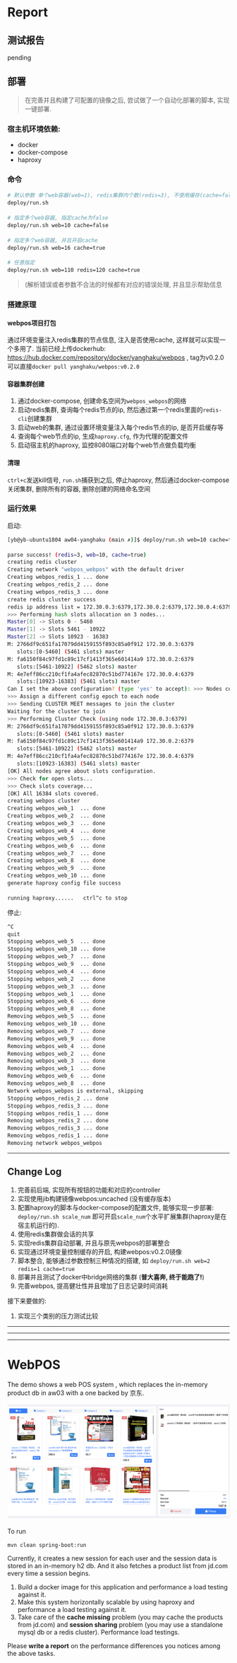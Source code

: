 # Report

## 测试报告

pending

## 部署

> 在完善并且构建了可配置的镜像之后, 尝试做了一个自动化部署的脚本, 实现一键部署.

### 宿主机环境依赖:

* docker
* docker-compose
* haproxy

### 命令

```bash
# 默认参数 单个web容器(web=1), redis集群内个数(redis=3), 不使用缓存(cache=false)
deploy/run.sh

# 指定多个web容器, 指定cache为false
deploy/run.sh web=10 cache=false

# 指定多个web容器, 并且开启cache
deploy/run.sh web=16 cache=true

# 任意指定
deploy/run.sh web=110 redis=120 cache=true
```

> (解析错误或者参数不合法的时候都有对应的错误处理, 并且显示帮助信息

### 搭建原理

#### webpos项目打包

通过环境变量注入redis集群的节点信息, 注入是否使用cache, 这样就可以实现一个多用了.
当前已经上传dockerhub: https://hub.docker.com/repository/docker/yanghaku/webpos , tag为v0.2.0
可以直接```docker pull yanghaku/webpos:v0.2.0```

#### 容器集群创建

1. 通过docker-compose, 创建命名空间为```webpos_webpos```的网络
2. 启动redis集群, 查询每个redis节点的ip, 然后通过第一个redis里面的```redis-cli```创建集群
3. 启动web的集群, 通过设置环境变量注入每个redis节点的ip, 是否开启缓存等
4. 查询每个web节点的ip, 生成```haproxy.cfg```, 作为代理的配置文件
5. 启动宿主机的haproxy, 监控8080端口对每个web节点做负载均衡

#### 清理

```ctrl+c```发送kill信号, ```run.sh```捕获到之后, 停止haproxy, 然后通过docker-compose关闭集群, 删除所有的容器, 删除创建的网络命名空间


### 运行效果

启动:

```bash
[yb@yb-ubuntu1804 aw04-yanghaku (main ✗)]$ deploy/run.sh web=10 cache=true

parse success! (redis=3, web=10, cache=true)
creating redis cluster
Creating network "webpos_webpos" with the default driver
Creating webpos_redis_1 ... done
Creating webpos_redis_2 ... done
Creating webpos_redis_3 ... done
create redis cluster success
redis ip address list = 172.30.0.3:6379,172.30.0.2:6379,172.30.0.4:6379
>>> Performing hash slots allocation on 3 nodes...
Master[0] -> Slots 0 - 5460
Master[1] -> Slots 5461 - 10922
Master[2] -> Slots 10923 - 16383
M: 2766df9c651fa17079dd4159155f893c85a0f912 172.30.0.3:6379
   slots:[0-5460] (5461 slots) master
M: fa6150f84c97fd1c89c17cf1413f365e601414a9 172.30.0.2:6379
   slots:[5461-10922] (5462 slots) master
M: 4e7eff86cc210cf1fa4afec82870c51bd774167e 172.30.0.4:6379
   slots:[10923-16383] (5461 slots) master
Can I set the above configuration? (type 'yes' to accept): >>> Nodes configuration updated
>>> Assign a different config epoch to each node
>>> Sending CLUSTER MEET messages to join the cluster
Waiting for the cluster to join
>>> Performing Cluster Check (using node 172.30.0.3:6379)
M: 2766df9c651fa17079dd4159155f893c85a0f912 172.30.0.3:6379
   slots:[0-5460] (5461 slots) master
M: fa6150f84c97fd1c89c17cf1413f365e601414a9 172.30.0.2:6379
   slots:[5461-10922] (5462 slots) master
M: 4e7eff86cc210cf1fa4afec82870c51bd774167e 172.30.0.4:6379
   slots:[10923-16383] (5461 slots) master
[OK] All nodes agree about slots configuration.
>>> Check for open slots...
>>> Check slots coverage...
[OK] All 16384 slots covered.
creating webpos cluster
Creating webpos_web_1  ... done
Creating webpos_web_2  ... done
Creating webpos_web_3  ... done
Creating webpos_web_4  ... done
Creating webpos_web_5  ... done
Creating webpos_web_6  ... done
Creating webpos_web_7  ... done
Creating webpos_web_8  ... done
Creating webpos_web_9  ... done
Creating webpos_web_10 ... done
generate haproxy config file success

running haproxy......   ctrl^c to stop
```

停止:
```bash
^C
quit
Stopping webpos_web_5  ... done
Stopping webpos_web_10 ... done
Stopping webpos_web_7  ... done
Stopping webpos_web_9  ... done
Stopping webpos_web_4  ... done
Stopping webpos_web_2  ... done
Stopping webpos_web_3  ... done
Stopping webpos_web_1  ... done
Stopping webpos_web_6  ... done
Stopping webpos_web_8  ... done
Removing webpos_web_5  ... done
Removing webpos_web_10 ... done
Removing webpos_web_7  ... done
Removing webpos_web_9  ... done
Removing webpos_web_4  ... done
Removing webpos_web_2  ... done
Removing webpos_web_3  ... done
Removing webpos_web_1  ... done
Removing webpos_web_6  ... done
Removing webpos_web_8  ... done
Network webpos_webpos is external, skipping
Stopping webpos_redis_2 ... done
Stopping webpos_redis_3 ... done
Stopping webpos_redis_1 ... done
Removing webpos_redis_2 ... done
Removing webpos_redis_3 ... done
Removing webpos_redis_1 ... done
Removing network webpos_webpos
```

<hr/>

## Change Log

1. 完善前后端, 实现所有按钮的功能和对应的controller
2. 实现使用jib构建镜像webpos:uncached (没有缓存版本)
3. 配置haproxy的脚本与docker-compose的配置文件, 能够实现一步部署: ```deploy/run.sh scale_num``` 即可开启```scale_num```个水平扩展集群(haproxy是在宿主机运行的).
4. 使用redis集群做会话的共享
5. 实现redis集群自动部署, 并且与原先webpos的部署整合
6. 实现通过环境变量控制缓存的开启, 构建webpos:v0.2.0镜像
7. 脚本整合, 能够通过参数控制三种情况的搭建, 如 ```deploy/run.sh web=2 redis=1 cache=true```
8. 部署并且测试了docker中bridge网络的集群 (**普大喜奔, 终于能跑了!**)
9. 完善webpos, 提高健壮性并且增加了日志记录时间消耗

接下来要做的:
1. 实现三个类别的压力测试比较

<hr/>
<hr/>
<hr/>

# WebPOS

The demo shows a web POS system , which replaces the in-memory product db in aw03 with a one backed by 京东.


![](jdpos.png)

To run

```shell
mvn clean spring-boot:run
```

Currently, it creates a new session for each user and the session data is stored in an in-memory h2 db. 
And it also fetches a product list from jd.com every time a session begins.

1. Build a docker image for this application and performance a load testing against it.
2. Make this system horizontally scalable by using haproxy and performance a load testing against it.
3. Take care of the **cache missing** problem (you may cache the products from jd.com) and **session sharing** problem (you may use a standalone mysql db or a redis cluster). Performance load testings.

Please **write a report** on the performance differences you notices among the above tasks.


